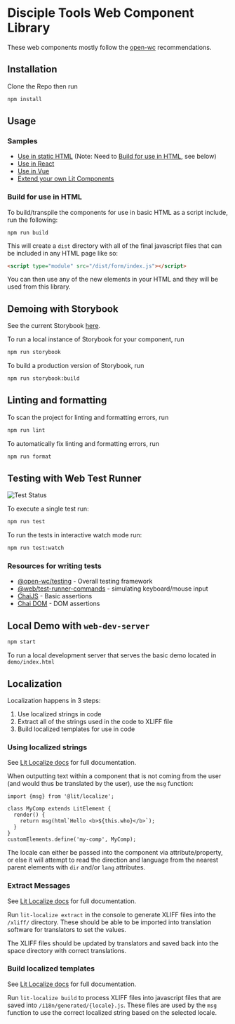 # Disciple Tools Web Component Library

These web components mostly follow the [open-wc](https://github.com/open-wc/open-wc) recommendations.

## Installation

Clone the Repo then run
```bash
npm install
```

## Usage

### Samples

- [Use in static HTML](./samples/html) (Note: Need to [Build for use in HTML](#build-for-use-in-html), see below)
- [Use in React](./samples/react-include)
- [Use in Vue](./samples/vue-include)
- [Extend your own Lit Components](./samples/lit-extend)

### Build for use in HTML

To build/transpile the components for use in basic HTML as a script include, run the following:

```
npm run build
```

This will create a `dist` directory with all of the final javascript files that can be included in any HTML page like so:

```html
<script type="module" src="/dist/form/index.js"></script>
```

You can then use any of the new elements in your HTML and they will be used from this library.

## Demoing with Storybook
See the current Storybook [here](https://jade-chebakia-17493f.netlify.app/).

To run a local instance of Storybook for your component, run

```bash
npm run storybook
```

To build a production version of Storybook, run

```bash
npm run storybook:build
```

<!-- ## Usage

```html
<script type="module">
  import 'dt-text/dt-text.js';
</script>

<dt-text></dt-text>
``` -->

## Linting and formatting

To scan the project for linting and formatting errors, run

```bash
npm run lint
```

To automatically fix linting and formatting errors, run

```bash
npm run format
```

## Testing with Web Test Runner

![Test Status](https://github.com/DiscipleTools/disciple-tools-web-components/actions/workflows/test.yml/badge.svg?event=push)

To execute a single test run:

```bash
npm run test
```

To run the tests in interactive watch mode run:

```bash
npm run test:watch
```

### Resources for writing tests
- [@open-wc/testing](https://open-wc.org/docs/testing/testing-package/) - Overall testing framework
- [@web/test-runner-commands](https://modern-web.dev/docs/test-runner/commands/) - simulating keyboard/mouse input
- [ChaiJS](https://www.chaijs.com/api/bdd/) - Basic assertions
- [Chai DOM](https://github.com/nathanboktae/chai-dom) - DOM assertions

## Local Demo with `web-dev-server`

```bash
npm start
```

To run a local development server that serves the basic demo located in `demo/index.html`

## Localization
Localization happens in 3 steps:
1. Use localized strings in code 
2. Extract all of the strings used in the code to XLIFF file
3. Build localized templates for use in code

### Using localized strings
See [Lit Localize docs](https://lit.dev/docs/localization/overview/#message-types) for full documentation.

When outputting text within a component that is not coming from the user (and would thus be translated by the user), use the `msg` function:

```
import {msg} from '@lit/localize';

class MyComp extends LitElement {
  render() {
    return msg(html`Hello <b>${this.who}</b>`);
  }
}
customElements.define('my-comp', MyComp);
```

The locale can either be passed into the component via attribute/property, or else it will attempt to read the direction and language from the nearest parent elements with `dir` and/or `lang` attributes.

### Extract Messages
See [Lit Localize docs](https://lit.dev/docs/localization/overview/#extracting-messages) for full documentation.

Run `lit-localize extract` in the console to generate XLIFF files into the `/xliff/` directory. These should be able to be imported into translation software for translators to set the values. 

The XLIFF files should be updated by translators and saved back into the space directory with correct translations.

### Build localized templates
See [Lit Localize docs](https://lit.dev/docs/localization/overview/#building-localized-templates) for full documentation.

Run `lit-localize build` to process XLIFF files into javascript files that are saved into `/i18n/generated/{locale}.js`. These files are used by the `msg` function to use the correct localized string based on the selected locale.
